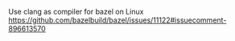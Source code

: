 Use clang as compiler for bazel on Linux
https://github.com/bazelbuild/bazel/issues/11122#issuecomment-896613570
